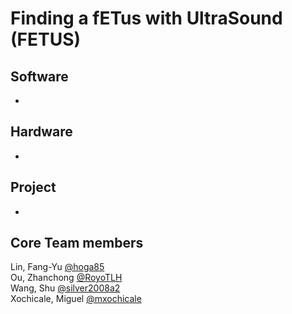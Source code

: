 # Finding a fETus with UltraSound (FETUS)

## Software
*

## Hardware
*

## Project
* 

## Core Team members
Lin, Fang-Yu [@hoga85](https://github.com/hoga85)  
Ou, Zhanchong [@RoyoTLH](https://github.com/RoyoTLH)    
Wang, Shu [@silver2008a2](https://github.com/silver2008a2)    
Xochicale, Miguel [@mxochicale](https://github.com/mxochicale)  
